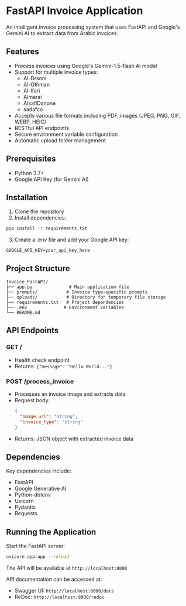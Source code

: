 # FastAPI Invoice Application

An intelligent invoice processing system that uses FastAPI and Google's Gemini AI to extract data from Arabic invoices.

## Features

- Process invoices using Google's Gemini-1.5-flash AI model
- Support for multiple invoice types:
  - Al-Drsoni
  - Al-Othman
  - Al-Ifari
  - Almarai
  - AlsafiDanone
  - sadafco
- Accepts various file formats including PDF, images (JPEG, PNG, GIF, WEBP, HEIC)
- RESTful API endpoints
- Secure environment variable configuration
- Automatic upload folder management

## Prerequisites

- Python 3.7+
- Google API Key (for Gemini AI)

## Installation

1. Clone the repository
2. Install dependencies:
```bash
pip install -r requirements.txt
```
3. Create a .env file and add your Google API key:
```
GOOGLE_API_KEY=your_api_key_here
```

## Project Structure

```
Invoice_FastAPI/
├── app.py              # Main application file
├── prompts/           # Invoice type-specific prompts
├── uploads/           # Directory for temporary file storage
├── requirements.txt   # Project dependencies
├── .env              # Environment variables
└── README.md
```

## API Endpoints

### GET /
- Health check endpoint
- Returns: `{"message": "Hello World..."}`

### POST /process_invoice
- Processes an invoice image and extracts data
- Request body:
  ```json
  {
    "image_url": "string",
    "invoice_type": "string"
  }
  ```
- Returns: JSON object with extracted invoice data

## Dependencies

Key dependencies include:
- FastAPI
- Google Generative AI
- Python-dotenv
- Uvicorn
- Pydantic
- Requests

## Running the Application

Start the FastAPI server:
```bash
uvicorn app:app --reload
```

The API will be available at `http://localhost:8000`

API documentation can be accessed at:
- Swagger UI: `http://localhost:8000/docs`
- ReDoc: `http://localhost:8000/redoc`
